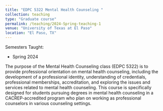 ```yaml
---
title: "EDPC 5322 Mental Health Counseling "
collection: teaching
type: "Graduate course"
permalink: /teaching/2024-Spring-teaching-1
venue: "University of Texas at El Paso"  
location: "El Paso, TX"  
---
```

 
Semesters Taught:
- Spring 2024  

The purpose of the Mental Health Counseling class (EDPC 5322) is to provide professional orientation on mental health counseling, including the development of a professional identity, understanding of credentials, professional memberships, accreditation, and exploring the issues and services related to mental health counseling. This course is specifically designed for students pursuing degrees in mental health counseling in a CACREP-accredited program who plan on working as professional counselors in various counseling settings.

